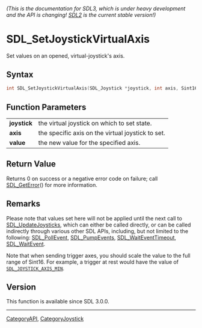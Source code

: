 ###### (This is the documentation for SDL3, which is under heavy development and the API is changing! [SDL2](https://wiki.libsdl.org/SDL2/) is the current stable version!)
# SDL_SetJoystickVirtualAxis

Set values on an opened, virtual-joystick's axis.

## Syntax

```c
int SDL_SetJoystickVirtualAxis(SDL_Joystick *joystick, int axis, Sint16 value);

```

## Function Parameters

|                  |                                                   |
| ---------------- | ------------------------------------------------- |
| **joystick**     | the virtual joystick on which to set state.       |
| **axis**         | the specific axis on the virtual joystick to set. |
| **value**        | the new value for the specified axis.             |

## Return Value

Returns 0 on success or a negative error code on failure; call
[SDL_GetError](SDL_GetError)() for more information.

## Remarks

Please note that values set here will not be applied until the next call to
[SDL_UpdateJoysticks](SDL_UpdateJoysticks), which can either be called
directly, or can be called indirectly through various other SDL APIs,
including, but not limited to the following:
[SDL_PollEvent](SDL_PollEvent), [SDL_PumpEvents](SDL_PumpEvents),
[SDL_WaitEventTimeout](SDL_WaitEventTimeout),
[SDL_WaitEvent](SDL_WaitEvent).

Note that when sending trigger axes, you should scale the value to the full
range of Sint16. For example, a trigger at rest would have the value of
[`SDL_JOYSTICK_AXIS_MIN`](SDL_JOYSTICK_AXIS_MIN).

## Version

This function is available since SDL 3.0.0.

----
[CategoryAPI](CategoryAPI), [CategoryJoystick](CategoryJoystick)


